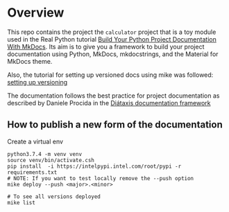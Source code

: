 # Overview

This repo contains the project the `calculator` project that is a toy module used in the
Real Python tutorial
[Build Your Python Project Documentation With MkDocs](
    https://realpython.com/python-project-documentation-with-mkdocs/).
Its aim is to give you a framework to build your
project documentation using Python, MkDocs,
mkdocstrings, and the Material for MkDocs theme.

Also, the tutorial for setting up versioned docs using mike was followed: [setting up versioning](https://squidfunk.github.io/mkdocs-material/setup/setting-up-versioning/)

The documentation follows the best practice for
project documentation as described by Daniele Procida
in the [Diátaxis documentation framework](https://diataxis.fr/)

## How to publish a new form of the documentation

Create a virtual env
```shell
python3.7.4 -m venv venv
source venv/bin/activate.csh
pip install  -i https://intelpypi.intel.com/root/pypi -r requirements.txt
# NOTE: If you want to test locally remove the --push option
mike deploy --push <major>.<minor>

# To see all versions deployed
mike list
```
